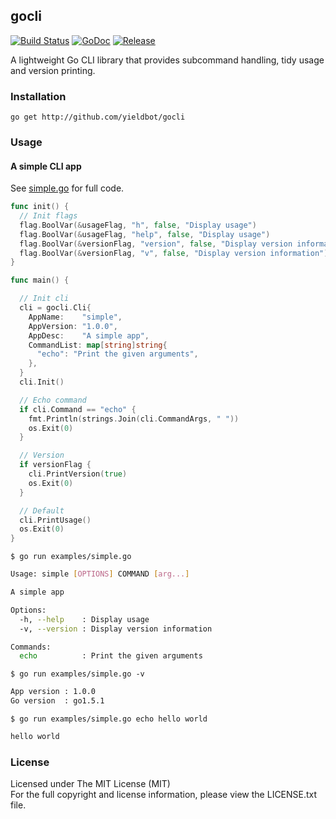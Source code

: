 ## gocli

[![Build Status][travis-image]][travis-url] [![GoDoc][godoc-image]][godoc-url] [![Release][release-image]][release-url]

A lightweight Go CLI library that provides subcommand handling, tidy usage and version printing.

### Installation

```
go get http://github.com/yieldbot/gocli
```

### Usage

#### A simple CLI app

See [simple.go](examples/simple.go) for full code.

```go
func init() {
  // Init flags
  flag.BoolVar(&usageFlag, "h", false, "Display usage")
  flag.BoolVar(&usageFlag, "help", false, "Display usage")
  flag.BoolVar(&versionFlag, "version", false, "Display version information")
  flag.BoolVar(&versionFlag, "v", false, "Display version information")
}

func main() {

  // Init cli
  cli = gocli.Cli{
    AppName:    "simple",
    AppVersion: "1.0.0",
    AppDesc:    "A simple app",
    CommandList: map[string]string{
      "echo": "Print the given arguments",
    },
  }
  cli.Init()

  // Echo command
  if cli.Command == "echo" {
    fmt.Println(strings.Join(cli.CommandArgs, " "))
    os.Exit(0)
  }

  // Version
  if versionFlag {
    cli.PrintVersion(true)
    os.Exit(0)
  }

  // Default
  cli.PrintUsage()
  os.Exit(0)
}
```

`$ go run examples/simple.go`
```bash
Usage: simple [OPTIONS] COMMAND [arg...]

A simple app

Options:
  -h, --help    : Display usage
  -v, --version : Display version information

Commands:
  echo          : Print the given arguments
```

`$ go run examples/simple.go -v`
```bash
App version : 1.0.0
Go version  : go1.5.1
```

`$ go run examples/simple.go echo hello world`
```bash
hello world
```

### License

Licensed under The MIT License (MIT)  
For the full copyright and license information, please view the LICENSE.txt file.

[travis-url]: https://travis-ci.org/yieldbot/gocli
[travis-image]: https://travis-ci.org/yieldbot/gocli.svg?branch=master

[godoc-url]: https://godoc.org/github.com/yieldbot/gocli
[godoc-image]: https://godoc.org/github.com/yieldbot/gocli?status.svg

[release-url]: https://github.com/yieldbot/gocli/releases/tag/v1.0.1
[release-image]: https://img.shields.io/badge/release-v1.0.1-blue.svg